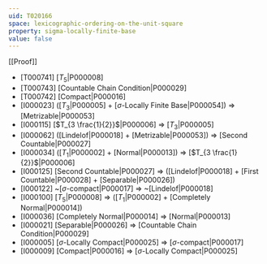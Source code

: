 ```yaml
---
uid: T020166
space: lexicographic-ordering-on-the-unit-square
property: sigma-locally-finite-base
value: false
---
```

[[Proof]]

* [T000741] [$T_5$|P000008]
* [T000743] [Countable Chain Condition|P000029]
* [T000742] [Compact|P000016]
* [I000023] ([$T_3$|P000005] + [$\sigma$-Locally Finite Base|P000054]) => [Metrizable|P000053]
* [I000115] [$T_{3 \frac{1}{2}}$|P000006] => [$T_3$|P000005]
* [I000062] ([Lindelof|P000018] + [Metrizable|P000053]) => [Second Countable|P000027]
* [I000034] ([$T_1$|P000002] + [Normal|P000013]) => [$T_{3 \frac{1}{2}}$|P000006]
* [I000125] [Second Countable|P000027] => ([Lindelof|P000018] + [First Countable|P000028] + [Separable|P000026])
* [I000122] ~[$\sigma$-compact|P000017] => ~[Lindelof|P000018]
* [I000100] [$T_5$|P000008] => ([$T_1$|P000002] + [Completely Normal|P000014])
* [I000036] [Completely Normal|P000014] => [Normal|P000013]
* [I000021] [Separable|P000026] => [Countable Chain Condition|P000029]
* [I000005] [$\sigma$-Locally Compact|P000025] => [$\sigma$-compact|P000017]
* [I000009] [Compact|P000016] => [$\sigma$-Locally Compact|P000025]

